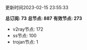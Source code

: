 更新时间2023-02-15 23:55:33

**总订阅: 73**
**总节点: 887**
**有效节点: 273**
- v2ray节点: 172
- ss节点: 100
- trojan节点: 1
